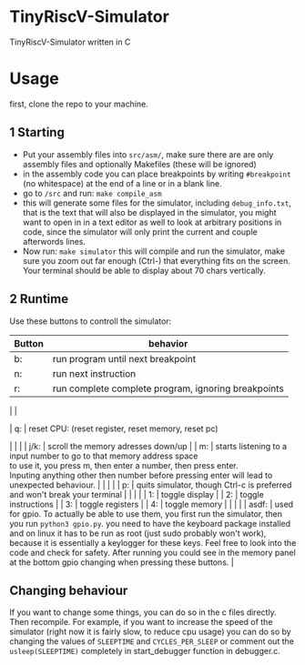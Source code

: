 # TinyRiscV-Simulator
TinyRiscV-Simulator written in C

# Usage
first, clone the repo to your machine.

## 1 Starting
- Put your assembly files into `src/asm/`, make sure there are are only assembly files and optionally Makefiles (these will be ignored)
- in the assembly code you can place breakpoints by writing `#breakpoint` (no whitespace) at the end of a line or in a blank line.
- go to `/src` and run: `make compile_asm`
- this will generate some files for the simulator, including `debug_info.txt`, that is the text that will also be displayed in the simulator, you might want to open in in a text editor as well to look at arbitrary positions in code, since the simulator will only print the current and couple afterwords lines.
- Now run: `make simulator`
  this will compile and run the simulator, make sure you zoom out far enough (Ctrl-) that everything fits on the screen. Your terminal should be able to display about 70 chars vertically.

## 2 Runtime
Use these buttons to controll the simulator:

| Button | behavior                                                                                                                                                                                                                                                                                                                                                                                                                                                 |
| ------ | -------------------------------------------------------------------------------------------------------------------------------------------------------------------------------------------------------------------------------------------------------------------------------------------------------------------------------------------------------------------------------------------------------------------------------------------------------- |
| b:     | run program until next breakpoint                                                                                                                                                                                                                                                                                                                                                                                                                        |
| n:     | run next instruction                                                                                                                                                                                                                                                                                                                                                                                                                                     |
| r:     | run complete complete program, ignoring breakpoints     

|        |

| q:     | reset CPU: (reset register, reset memory, reset pc)

|        |                                                                                                                                                                                                                                                                                                                                                                                                                                                          |
| j/k:   | scroll the memory adresses down/up                                                                                                                                                                                                                                                                                                                                                                                                                       |
| m:     | starts listening to a input number to go to that memory address space<br>to use it, you press m, then enter a number, then press enter.<br>Inputing anything other then number before pressing enter will lead to <br>unexpected behaviour.                                                                                                                                                                                                              |
|        |                                                                                                                                                                                                                                                                                                                                                                                                                                                          |
| p:     | quits simulator, though Ctrl-c is preferred and won't break your terminal                                                                                                                                                                                                                                                                                                                                                                                |
|        |                                                                                                                                                                                                                                                                                                                                                                                                                                                          |
| 1:     | toggle display                                                                                                                                                                                                                                                                                                                                                                                                                                           |
| 2:     | toggle instructions                                                                                                                                                                                                                                                                                                                                                                                                                                      |
| 3:     | toggle registers                                                                                                                                                                                                                                                                                                                                                                                                                                         |
| 4:     | toggle memory                                                                                                                                                                                                                                                                                                                                                                                                                                            |
|        |                                                                                                                                                                                                                                                                                                                                                                                                                                                          |
| asdf:  | used for gpio. To actually be able to use them, you first run the simulator, then you run `python3 gpio.py`. you need to have the keyboard package installed and on linux it has to be run as root (just sudo probably won't work), because it is essentially a keylogger for these keys. Feel free to look into the code and check for safety. After running you could see in the memory panel at the bottom gpio changing when pressing these buttons. |



## Changing behaviour
If you want to change some things, you can do so in the c files directly. Then recompile.
For example, if you want to increase the speed of the simulator (right now it is fairly slow,
to reduce cpu usage) you can do so by changing the values of `SLEEPTIME` and `CYCLES_PER_SLEEP`
or comment out the `usleep(SLEEPTIME)` completely in start_debugger function in debugger.c.
